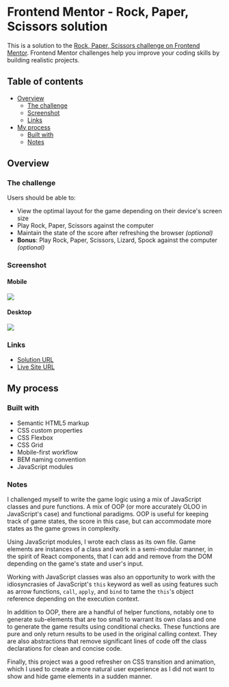 # Frontend Mentor - Rock, Paper, Scissors solution

This is a solution to the [Rock, Paper, Scissors challenge on Frontend Mentor](https://www.frontendmentor.io/challenges/rock-paper-scissors-game-pTgwgvgH). Frontend Mentor challenges help you improve your coding skills by building realistic projects.

## Table of contents

- [Overview](#overview)
  - [The challenge](#the-challenge)
  - [Screenshot](#screenshot)
  - [Links](#links)
- [My process](#my-process)
  - [Built with](#built-with)
  - [Notes](#notes)

## Overview

### The challenge

Users should be able to:

- View the optimal layout for the game depending on their device's screen size
- Play Rock, Paper, Scissors against the computer
- Maintain the state of the score after refreshing the browser _(optional)_
- **Bonus**: Play Rock, Paper, Scissors, Lizard, Spock against the computer _(optional)_

### Screenshot

#### Mobile

![](./screenshot.jpg)

#### Desktop

![](./screenshot.jpg)

### Links

- [Solution URL](https://www.frontendmentor.io/solutions/mobilefirst-game-w-css-flex-grid-animations-and-javascript-classes-wIOtFJPcdt)
- [Live Site URL](https://hqz3.github.io/fem-rock-paper-scissors/)

## My process

### Built with

- Semantic HTML5 markup
- CSS custom properties
- CSS Flexbox
- CSS Grid
- Mobile-first workflow
- BEM naming convention
- JavaScript modules

### Notes

I challenged myself to write the game logic using a mix of JavaScript classes and pure functions. A mix of OOP (or more accurately OLOO in JavaScript's case) and functional paradigms. OOP is useful for keeping track of game states, the score in this case, but can accommodate more states as the game grows in complexity.

Using JavaScript modules, I wrote each class as its own file. Game elements are instances of a class and work in a semi-modular manner, in the spirit of React components, that I can add and remove from the DOM depending on the game's state and user's input.

Working with JavaScript classes was also an opportunity to work with the idiosyncrasies of JavaScript's `this` keyword as well as using features such as arrow functions, `call`, `apply`, and `bind` to tame the `this`'s object reference depending on the execution context.

In addition to OOP, there are a handful of helper functions, notably one to generate sub-elements that are too small to warrant its own class and one to generate the game results using conditional checks. These functions are pure and only return results to be used in the original calling context. They are also abstractions that remove significant lines of code off the class declarations for clean and concise code.

Finally, this project was a good refresher on CSS transition and animation, which I used to create a more natural user experience as I did not want to show and hide game elements in a sudden manner.
